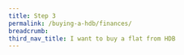 ```yaml
---
title: Step 3
permalink: /buying-a-hdb/finances/
breadcrumb: 
third_nav_title: I want to buy a flat from HDB
---
```

